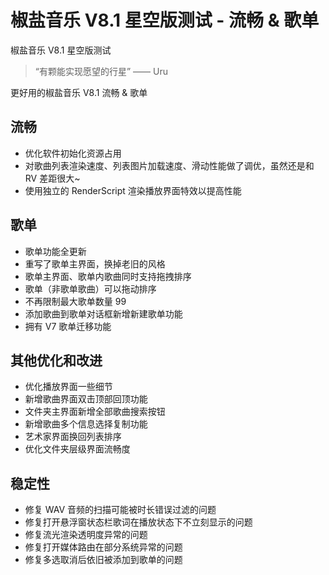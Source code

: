 # 椒盐音乐 V8.1 星空版测试 - 流畅 & 歌单

椒盐音乐 V8.1 星空版测试

> “有颗能实现愿望的行星” —— Uru

更好用的椒盐音乐 V8.1 流畅 & 歌单

## 流畅

- 优化软件初始化资源占用
- 对歌曲列表渲染速度、列表图片加载速度、滑动性能做了调优，虽然还是和 RV 差距很大~
- 使用独立的 RenderScript 渲染播放界面特效以提高性能

## 歌单

- 歌单功能全更新
- 重写了歌单主界面，换掉老旧的风格
- 歌单主界面、歌单内歌曲同时支持拖拽排序
- 歌单（非歌单歌曲）可以拖动排序
- 不再限制最大歌单数量 99
- 添加歌曲到歌单对话框新增新建歌单功能
- 拥有 V7 歌单迁移功能

## 其他优化和改进

- 优化播放界面一些细节
- 新增歌曲界面双击顶部回顶功能
- 文件夹主界面新增全部歌曲搜索按钮
- 新增歌曲多个信息选择复制功能
- 艺术家界面换回列表排序
- 优化文件夹层级界面流畅度

## 稳定性

- 修复 WAV 音频的扫描可能被时长错误过滤的问题
- 修复打开悬浮窗状态栏歌词在播放状态下不立刻显示的问题
- 修复流光渲染透明度异常的问题
- 修复打开媒体路由在部分系统异常的问题
- 修复多选取消后依旧被添加到歌单的问题
